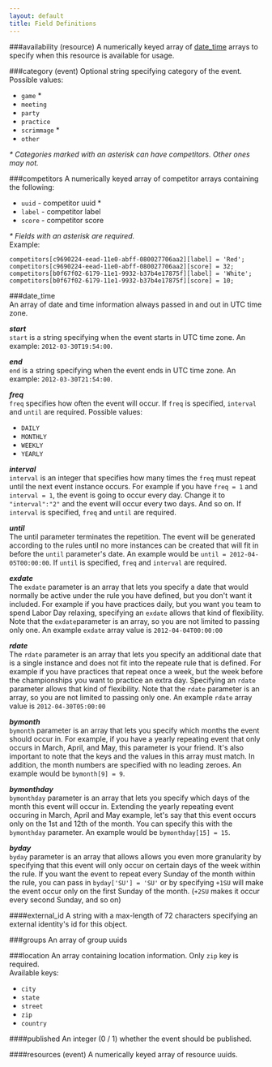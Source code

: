 ```yaml
---
layout: default
title: Field Definitions
---
```


<a id="field-info-availability"></a>
###availability (resource)
A numerically keyed array of [date_time](/fields.html#/date_time) arrays to specify when this resource is available for usage.

<a id="/category"></a>
###category (event)
Optional string specifying category of the event.  
Possible values:

*  `game` \*
*  `meeting`
*  `party`
*  `practice`
*  `scrimmage` \*
*  `other`

*\* Categories marked with an asterisk can have competitors.  Other ones may not.*

<a id="/competitors"></a>
###competitors
A numerically keyed array of competitor arrays containing the following:

*  `uuid` - competitor uuid \*
*  `label` - competitor label
*  `score` - competitor score

*\* Fields with an asterisk are required.*  
Example:  

`competitors[c9690224-eead-11e0-abff-080027706aa2][label] = 'Red';`  
`competitors[c9690224-eead-11e0-abff-080027706aa2][score] = 32;`
`competitors[b0f67f02-6179-11e1-9932-b37b4e17875f][label] = 'White';`  
`competitors[b0f67f02-6179-11e1-9932-b37b4e17875f][score] = 10;`  

<a id="/date_time"></a>
###date_time  
An array of date and time information always passed in and out in UTC time zone.  

***start***  
`start` is a string specifying when the event starts in UTC time zone. An example: `2012-03-30T19:54:00`.

***end***  
`end` is a string specifying when the event ends in UTC time zone. An example: `2012-03-30T21:54:00`.

***freq***  
`freq` specifies how often the event will occur.  If `freq` is specified, `interval` and `until` are required.
Possible values:  

*  `DAILY`  
*  `MONTHLY`  
*  `WEEKLY`  
*  `YEARLY`  

***interval***  
`interval` is an integer that specifies how many times the `freq` must repeat until the next event instance occurs.  For example if you have `freq = 1` and `interval = 1`, the event is going to occur every day.  Change it to `"interval":"2"` and the event will occur every two days.  And so on. If `interval` is specified, `freq` and `until` are required.

***until***  
The until parameter terminates the repetition.  The event will be generated according to the rules until no more instances can be created that will fit in before the `until` parameter's date. An example would be `until = 2012-04-05T00:00:00`. If `until` is specified, `freq` and `interval` are required.

***exdate***  
The `exdate` parameter is an array that lets you specify a date that would normally be active under the rule you have defined, but you don't want it included.  For example if you have practices daily, but you want you team to spend Labor Day relaxing, specifying an `exdate` allows that kind of flexibility. Note that the `exdate`parameter is an array, so you are not limited to passing only one. An example `exdate` array value is `2012-04-04T00:00:00`

***rdate***  
The `rdate` parameter is an array that lets you specify an additional date that is a single instance and does not fit into the repeate rule that is defined.  For example if you have practices that repeat once a week, but the week before the championships you want to practice an extra day.  Specifying an `rdate` parameter allows that kind of flexibility. Note that the `rdate` parameter is an array, so you are not limited to passing only one. An example `rdate` array value is `2012-04-30T05:00:00`

***bymonth***  
`bymonth` parameter is an array that lets you specify which months the event should occur in.  For example, if you have a yearly repeating event that only occurs in March, April, and May, this parameter is your friend.  It's also important to note that the keys and the values in this array must match. In addition, the month numbers are specified with no leading zeroes. An example would be `bymonth[9] = 9`.  

***bymonthday***  
`bymonthday` parameter is an array that lets you specify which days of the month this event will occur in.  Extending the yearly repeating event occuring in March, April and May example, let's say that this event occurs only on the 1st and 12th of the month.  You can specify this with the `bymonthday` parameter. An example would be `bymonthday[15] = 15`.

***byday***  
`byday` parameter is an array that allows allows you even more granularity by specifying that this event will only occur on certain days of the week within the rule. If you want the event to repeat every Sunday of the month within the rule, you can pass in `byday['SU'] = 'SU'` or by specifying `+1SU` will make the event occur only on the first Sunday of the month.  (`+2SU` makes it occur every second Sunday, and so on)  

<a id="/external_id"></a>
####external_id
A string with a max-length of 72 characters specifying an external identity's id for this object.

<a id="/groups"></a>
###groups
An array of group uuids

<a id="/location"></a>
###location
An array containing location information.  Only `zip` key is required.  
Available keys:  

*  `city`
*  `state`
*  `street`
*  `zip`
*  `country`

<a id="/published"></a>
####published
An integer (0 / 1) whether the event should be published.

<a id="/resources"></a>
####resources (event)
A numerically keyed array of resource uuids.  
